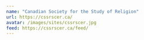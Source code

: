 ```yaml
---
name: "Canadian Society for the Study of Religion"
url: https://cssrscer.ca/
avatar: /images/sites/cssrscer.jpg
feed: https://cssrscer.ca/feed/
---
```

